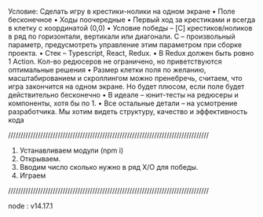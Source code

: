 
Условие:
Сделать игру в крестики-нолики на одном экране 
• Поле бесконечное 
• Ходы поочередные 
• Первый ход за крестиками и всегда в клетку с координатой (0,0) 
• Условие победы – [C] крестиков/ноликов в ряд по горизонтали, вертикали или диагонали. C – произвольный параметр, предусмотреть управление этим параметром при сборке проекта. 
• Стек – Typescript, React, Redux. 
• В Redux должен быть ровно 1 Action. Кол-во редюсеров не ограничено, но приветствуются оптимальные решения 
• Размер клетки поля по желанию, масштабированием и скроллингом можно пренебречь, считаем, что игра закончится на одном экране. Но будет плюсом, если поле будет действительно бесконечно 
• В идеале – юнит-тесты на редюсеры и компоненты, хотя бы по 1. 
• Все остальные детали – на усмотрение разработчика. Мы хотим видеть структуру, качество и эффективность кода

/////////////////////////////////////////////////////////////////////////////////

1. Устанавливаем модули (npm i)
2. Открываем.
3. Вводим число сколько нужно в ряд X/O для победы.
4. Играем

/////////////////////////////////////////////////////////////////////////////////

node : v14.17.1